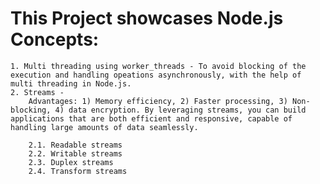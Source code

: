 # This Project showcases Node.js Concepts:

    1. Multi threading using worker_threads - To avoid blocking of the execution and handling opeations asynchronously, with the help of multi threading in Node.js.
    2. Streams -
        Advantages: 1) Memory efficiency, 2) Faster processing, 3) Non-blocking, 4) data encryption. By leveraging streams, you can build applications that are both efficient and responsive, capable of handling large amounts of data seamlessly.

        2.1. Readable streams
        2.2. Writable streams
        2.3. Duplex streams
        2.4. Transform streams
